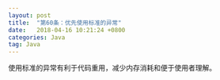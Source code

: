 ```yaml
---
layout: post
title:  "第60条：优先使用标准的异常"
date:   2018-04-16 10:21:24 +0800
categories: Java
tag: Java
---
```



使用标准的异常有利于代码重用，减少内存消耗和便于使用者理解。